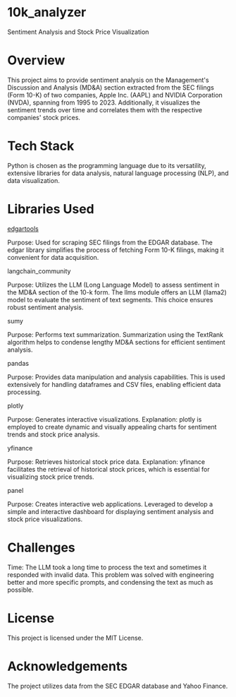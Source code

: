 # 10k_analyzer
Sentiment Analysis and Stock Price Visualization
# Overview
This project aims to provide sentiment analysis on the Management's Discussion and Analysis (MD&A) section extracted from the SEC filings (Form 10-K) of two companies, Apple Inc. (AAPL) and NVIDIA Corporation (NVDA), spanning from 1995 to 2023. Additionally, it visualizes the sentiment trends over time and correlates them with the respective companies' stock prices.

# Tech Stack
Python is chosen as the programming language due to its versatility, extensive libraries for data analysis, natural language processing (NLP), and data visualization.

# Libraries Used

<ins>edgartools</ins>

Purpose: Used for scraping SEC filings from the EDGAR database. The edgar library simplifies the process of fetching Form 10-K filings, making it convenient for data acquisition.

langchain_community

Purpose: Utilizes the LLM (Long Language Model) to assess sentiment in the MD&A section of the 10-k form. The llms module offers an LLM (llama2) model to evaluate the sentiment of text segments. This choice ensures robust sentiment analysis.

sumy

Purpose: Performs text summarization. Summarization using the TextRank algorithm helps to condense lengthy MD&A sections for efficient sentiment analysis.

pandas

Purpose: Provides data manipulation and analysis capabilities. This is used extensively for handling dataframes and CSV files, enabling efficient data processing.

plotly

Purpose: Generates interactive visualizations.
Explanation: plotly is employed to create dynamic and visually appealing charts for sentiment trends and stock price analysis.

yfinance

Purpose: Retrieves historical stock price data.
Explanation: yfinance facilitates the retrieval of historical stock prices, which is essential for visualizing stock price trends.

panel

Purpose: Creates interactive web applications. Leveraged to develop a simple and interactive dashboard for displaying sentiment analysis and stock price visualizations.

# Challenges
Time: The LLM took a long time to process the text and sometimes it responded with invalid data. This problem was solved with engineering better and more specific prompts, and condensing the text as much as possible.

# License
This project is licensed under the MIT License.

# Acknowledgements
The project utilizes data from the SEC EDGAR database and Yahoo Finance.
